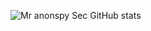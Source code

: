 ![Mr anonspy Sec GitHub stats](https://github-readme-stats.vercel.app/api?username=micho101&show_icons=true&theme=radical)
